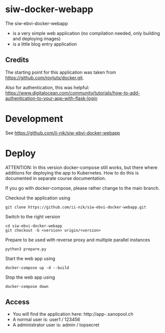 # siw-docker-webapp

The siw-ebvi-docker-webapp 

* is a very simple web application (no compilation needed, only building and deploying images)
* is a little blog entry application


## Credits

The starting point for this application was taken from https://github.com/roytuts/docker.git. 

Also for authentication, this was helpful: https://www.digitalocean.com/community/tutorials/how-to-add-authentication-to-your-app-with-flask-login

# Development

See https://github.com/ii-nik/siw-ebvi-docker-webapp

# Deploy

ATTENTION: In this version docker-compose still works, but there where additions for deploying the app to Kubernetes. How to do this is documented in separate course documentation.

If you go with docker-compose, please rather change to the main branch.

Checkout the application using

```
git clone https://github.com/ii-nik/siw-ebvi-docker-webapp.git
```

Switch to the right version

```
cd siw-ebvi-docker-webapp
git checkout -b <version> origin/<version>
```

Prepare to be used with reverse proxy and multiple parallel instances

```
python3 prepare.py
```

Start the web app using 

```
docker-compose up -d --build
```

Stop the web app using

```
docker-compose down
```

## Access

* You will find the application here: http://app-<student>.sanopool.ch
* A normal user is: user1 / 123456
* A administrator user is: admin / topsecret
